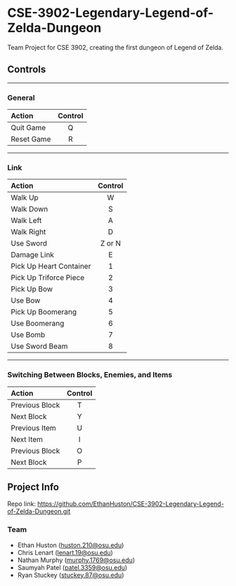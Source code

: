 # CSE-3902-Legendary-Legend-of-Zelda-Dungeon
Team Project for CSE 3902, creating the first dungeon of Legend of Zelda.

## Controls
---
### General
|Action | Control |
|:-|:-:|
|Quit Game | Q|
|Reset Game | R|
---
### Link
|Action |Control   |
|:-|:-:|
|Walk Up | W |
|Walk Down | S |
|Walk Left | A |
|Walk Right | D |
|Use Sword | Z or N |
|Damage Link | E |
|Pick Up Heart Container | 1 |
|Pick Up Triforce Piece | 2 |
|Pick Up Bow | 3 |
|Use Bow | 4 |
|Pick Up Boomerang | 5 |
|Use Boomerang | 6 |
|Use Bomb | 7 |
|Use Sword Beam | 8 | 
---
### Switching Between Blocks, Enemies, and Items
|Action | Control |
|:-|:-:|
|Previous Block | T |
|Next Block | Y |
|Previous Item | U |
|Next Item | I |
|Previous Block | O |
|Next Block | P |

## Project Info

Repo link: https://github.com/EthanHuston/CSE-3902-Legendary-Legend-of-Zelda-Dungeon.git

### Team
- Ethan Huston (huston.210@osu.edu)
- Chris Lenart (lenart.19@osu.edu)
- Nathan Murphy (murphy.1769@osu.edu)
- Saumyah Patel (patel.3359@osu.edu)
- Ryan Stuckey (stuckey.87@osu.edu)